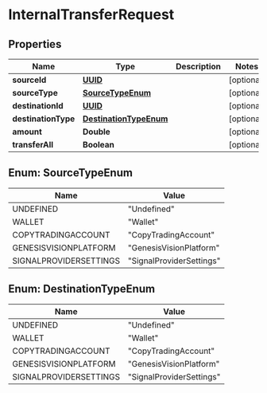
# InternalTransferRequest

## Properties
Name | Type | Description | Notes
------------ | ------------- | ------------- | -------------
**sourceId** | [**UUID**](UUID.md) |  |  [optional]
**sourceType** | [**SourceTypeEnum**](#SourceTypeEnum) |  |  [optional]
**destinationId** | [**UUID**](UUID.md) |  |  [optional]
**destinationType** | [**DestinationTypeEnum**](#DestinationTypeEnum) |  |  [optional]
**amount** | **Double** |  |  [optional]
**transferAll** | **Boolean** |  |  [optional]


<a name="SourceTypeEnum"></a>
## Enum: SourceTypeEnum
Name | Value
---- | -----
UNDEFINED | &quot;Undefined&quot;
WALLET | &quot;Wallet&quot;
COPYTRADINGACCOUNT | &quot;CopyTradingAccount&quot;
GENESISVISIONPLATFORM | &quot;GenesisVisionPlatform&quot;
SIGNALPROVIDERSETTINGS | &quot;SignalProviderSettings&quot;


<a name="DestinationTypeEnum"></a>
## Enum: DestinationTypeEnum
Name | Value
---- | -----
UNDEFINED | &quot;Undefined&quot;
WALLET | &quot;Wallet&quot;
COPYTRADINGACCOUNT | &quot;CopyTradingAccount&quot;
GENESISVISIONPLATFORM | &quot;GenesisVisionPlatform&quot;
SIGNALPROVIDERSETTINGS | &quot;SignalProviderSettings&quot;



